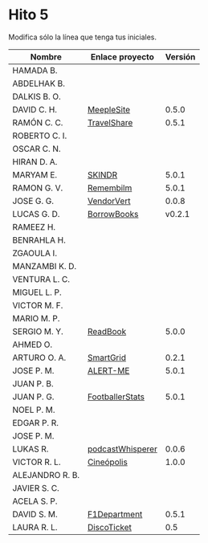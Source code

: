 # Hito 5

Modifica sólo la línea que tenga tus iniciales.

| Nombre          | Enlace proyecto                                                         | Versión        |
| --------------- | ----------------------------------------------------------------------- | -------------- |
| HAMADA B.       | <!--enlace-->                                                           | <!--versión--> |
| ABDELHAK B.     | <!--enlace-->                                                           | <!--versión--> |
| DALKIS B. O.    | <!--enlace-->                                                           | <!--versión--> |
| DAVID C. H.     | [MeepleSite](https://github.com/DavidCh33/CC)                           | 0.5.0          |
| RAMÓN C. C.     | [TravelShare](https://github.com/rccarmenaty/TravelShare/tree/hito5)    | 0.5.1          |
| ROBERTO C. I.   | <!--enlace-->                                                           | <!--versión--> |
| OSCAR C. N.     | <!--enlace-->                                                           | <!--versión--> |
| HIRAN D. A.     | <!--enlace-->                                                           | <!--versión--> |
| MARYAM E.       | [SKINDR](https://github.com/maryamed14/MI-CC-22-23)                     | 5.0.1          |
| RAMON G. V.     | [Remembilm](https://github.com/ramongarver/MUII-CCFI)                   | 5.0.1          |
| JOSE G. G.      | [VendorVert](https://github.com/modejota/VendorVert)                    | 0.0.8          |
| LUCAS G. D.     | [BorrowBooks](https://github.com/LuGuDu/BorrowBooks)                    | v0.2.1         |
| RAMEEZ H.       | <!--enlace-->                                                           | <!--versión--> |
| BENRAHLA H.     | <!--enlace-->                                                           | <!--versión--> |
| ZGAOULA I.      | <!--enlace-->                                                           | <!--versión--> |
| MANZAMBI K. D.  | <!--enlace-->                                                           | <!--versión--> |
| VENTURA L. C.   | <!--enlace-->                                                           | <!--versión--> |
| MIGUEL L. P.    | <!--enlace-->                                                           | <!--versión--> |
| VICTOR M. F.    | <!--enlace-->                                                           | <!--versión--> |
| MARIO M. P.     | <!--enlace-->                                                           | <!--versión--> |
| SERGIO M. Y.    | [ReadBook](https://github.com/sergiomesasyelamos2000/CC-Proyecto-22-23) | 5.0.0          |
| AHMED O.        | <!--enlace-->                                                           | <!--versión--> |
| ARTURO O. A.    | [SmartGrid](https://github.com/SrArtur/CC_22-23)                        | 0.2.1          |
| JOSE P. M.      | [ALERT-ME](https://github.com/josepadial/MII_CC)                        | 5.0.1          |
| JUAN P. B.      | <!--enlace-->                                                           | <!--versión--> |
| JUAN P. G.      | [FootballerStats](https://github.com/jjpg00/cloudcomputing)             | 5.0.1          |
| NOEL P. M.      | <!--enlace-->                                                           | <!--versión--> |
| EDGAR P. R.     | <!--enlace-->                                                           | <!--versión--> |
| JOSE P. M.      | <!--enlace-->                                                           | <!--versión--> |
| LUKAS R.        | [podcastWhisperer](https://github.com/lrilling/podcastWhisperer)        | 0.0.6          |
| VICTOR R. L.    | [Cineópolis](https://github.com/VictorRubia/MI_CC_UGR)                  | 1.0.0          |
| ALEJANDRO R. B. | <!--enlace-->                                                           | <!--versión--> |
| JAVIER S. C.    | <!--enlace-->                                                           | <!--versión--> |
| ACELA S. P.     | <!--enlace-->                                                           | <!--versión--> |
| DAVID S. M.     | [F1Department](https://github.com/Nastard/F1Department)                 | 0.5.1          |
| LAURA R. L.     | [DiscoTicket](https://github.com/LauraRoson99/Laura_CC_22-23)           | 0.5            |
